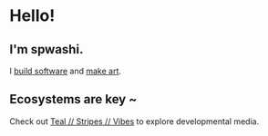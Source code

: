 # Hello! 

## I'm spwashi.

I [build software](https://factshift.com/) and [make art](https://tealstripesvibes.org/).

## Ecosystems are key ~

Check out [Teal // Stripes // Vibes](https://github.com/tealstripesvibes) to explore developmental media.
